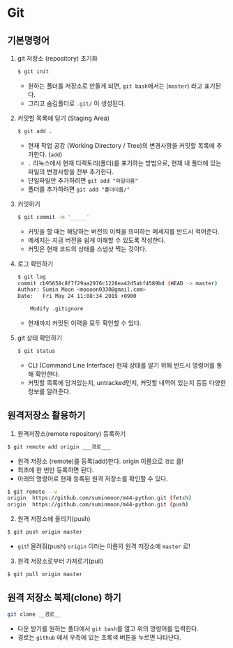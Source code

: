 # Git
## 기본명령어
1. git 저장소 (repository) 초기화

   ```bash
   $ git init
   ```

   - 원하는 폴더를 저장소로 만들게 되면, `git bash`에서는 (`master`) 라고 표기된다.
   - 그리고 숨김폴더로 `.git/` 이 생성된다.

2. 커밋할 목록에 담기 (Staging Area)

   ```bash
   $ git add .
   ```

   - 현재 작업 공강 (Working Directory / Tree)의 변경사항을 커밋할 목록에 추가한다. (`add`)
   - `.` 리눅스에서 현재 디렉토리(폴더)를 표기하는 방법으로, 현재 내 폴더에 있는 파일의 변경사항을 전부 추가한다.
   - 단일파일만 추가하려면 `git add "파일이름"`
   - 폴더를 추가하려면 `git add "폴더이름/"`

3. 커밋하기

   ```bash
   $ git commit -m '_____'
   ```

   - 커밋을 할 때는 해당하는 버전의 이력을 의미하는 메세지를 반드시 적어준다.
   - 메세지는 지금 버전을 쉽게 이해할 수 있도록 작성한다.
   - 커밋은 현재 코드의 상태를 스냅샷 찍는 것이다.

4. 로그 확인하기

   ```bash
   $ git log
   commit cb95658c8f7f29aa2976c1228ea42d5abf4589bd (HEAD -> master)
   Author: Sumin Moon <moooon0330@gmail.com>
   Date:   Fri May 24 11:08:34 2019 +0900
   
       Modify .gitignore
   ```

   - 현재까지 커밋된 이력을 모두 확인할 수 있다.

5. git 상태 확인하기

   ```bash
   $ git status
   ```

   - CLI (Command Line Interface) 현재 상태를 알기 위해 반드시 명령어를 통해 확인한다.
   - 커밋할 목록에 담겨있는지, untracked인지, 커밋할 내역이 있는지 등등 다양한 정보를 알려준다.
   
   
   
## 원격저장소 활용하기
   
   1. 원격저장소(remote repository) 등록하기
   
   ```bash
   $ git remote add origin ___경로___
   ```
   
   - 원격 저장소 (remote)를 등록(add)한다. origin 이름으로 `경로` 를!
   - 최초에 한 번만 등록하면 된다.
   - 아래의 명령어로 현재 등록된 원격 저장소를 확인할 수 있다.
   
   ```bash
   $ git remote --v
   origin  https://github.com/suminmoon/m44-python.git (fetch)
   origin  https://github.com/suminmoon/m44-python.git (push)
   ```
   
   2. 원격 저장소에 올리기(push)
   
   ```bash
   $ git push origin master
   ```
   
   - `git`! 올려줘(push) `origin` 이라는 이름의 원격 저장소에 `master` 로!
   
   3. 원격 저장소로부터 가져로기(pull)
   
   ```bash
   $ git pull origin master
   ```
   
## 원격 저장소 복제(clone) 하기
   
   ```bash
   git clone __경로__
   ```
   
   - 다운 받기를 원하는 폴더에서 `git bash`를 열고 위의 명령어를 입력한다.
   - 경로는 `github` 에서 우측에 있는 초록색 버튼을 누르면 나타난다.

